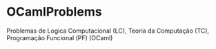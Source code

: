 # OCamlProblems
Problemas de Logica Computacional (LC), Teoria da Computação (TC), Programação Funcional (PF) (OCaml)
